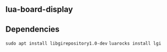 ## lua-board-display

## Dependencies
`sudo apt install libgirepository1.0-dev`
`luarocks install lgi`
